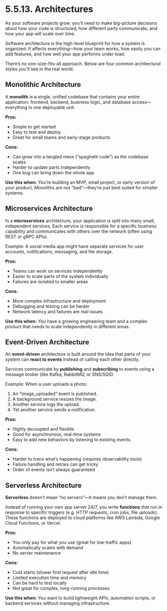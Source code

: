 # 5.5.13. Architectures

As your software projects grow, you’ll need to make big-picture decisions about how your code is structured, how different parts communicate, and how your app will scale over time.

Software architecture is the high-level blueprint for how a system is organized. It affects everything—how your team works, how easily you can add features, and how well your app performs under load.

There’s no one-size-fits-all approach. Below are four common architectural styles you’ll see in the real world.

## Monolithic Architecture

A **monolith** is a single, unified codebase that contains your entire application: frontend, backend, business logic, and database access—everything in one deployable unit.

**Pros:**

- Simple to get started
- Easy to test and deploy
- Great for small teams and early-stage products

**Cons:**

- Can grow into a tangled mess (“spaghetti code”) as the codebase scales
- Harder to update parts independently
- One bug can bring down the whole app

**Use this when:** You’re building an MVP, small project, or early version of your product. Monoliths are not “bad”—they’re just best suited for simpler systems.

## Microservices Architecture

In a **microservices** architecture, your application is split into many small, independent services. Each service is responsible for a specific business capability and communicates with others over the network (often using REST or gRPC APIs).

Example: A social media app might have separate services for user accounts, notifications, messaging, and file storage.

**Pros:**

- Teams can work on services independently
- Easier to scale parts of the system individually
- Failures are isolated to smaller areas

**Cons:**

- More complex infrastructure and deployment
- Debugging and testing can be harder
- Network latency and failures are real issues

**Use this when:** You have a growing engineering team and a complex product that needs to scale independently in different areas.

## Event-Driven Architecture

An **event-driven** architecture is built around the idea that parts of your system can **react to events** instead of calling each other directly.

Services communicate by **publishing** and **subscribing** to events using a message broker (like Kafka, RabbitMQ, or SNS/SQS).

Example: When a user uploads a photo:

1. An “image_uploaded” event is published.
2. A background service resizes the image.
3. Another service logs the upload.
4. Yet another service sends a notification.

**Pros:**

- Highly decoupled and flexible
- Good for asynchronous, real-time systems
- Easy to add new behaviors by listening to existing events

**Cons:**

- Harder to trace what’s happening (requires observability tools)
- Failure handling and retries can get tricky
- Order of events isn’t always guaranteed

## Serverless Architecture

**Serverless** doesn’t mean “no servers”—it means you don’t manage them.

Instead of running your own app server 24/7, you write **functions** that run in response to specific triggers (e.g. HTTP requests, cron jobs, file uploads). These functions are deployed to cloud platforms like AWS Lambda, Google Cloud Functions, or Vercel.

**Pros:**

- You only pay for what you use (great for low-traffic apps)
- Automatically scales with demand
- No server maintenance

**Cons:**

- Cold starts (slower first request after idle time)
- Limited execution time and memory
- Can be hard to test locally
- Not great for complex, long-running processes

**Use this when:** You want to build lightweight APIs, automation scripts, or backend services without managing infrastructure.
